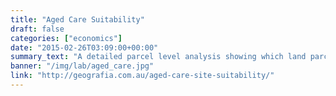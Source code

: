 ```yaml
---
title: "Aged Care Suitability"
draft: false
categories: ["economics"]
date: "2015-02-26T03:09:00+00:00"
summary_text: "A detailed parcel level analysis showing which land parcels and local government areas are best suited for aged care related services."
banner: "/img/lab/aged_care.jpg"
link: "http://geografia.com.au/aged-care-site-suitability/"
---
```

